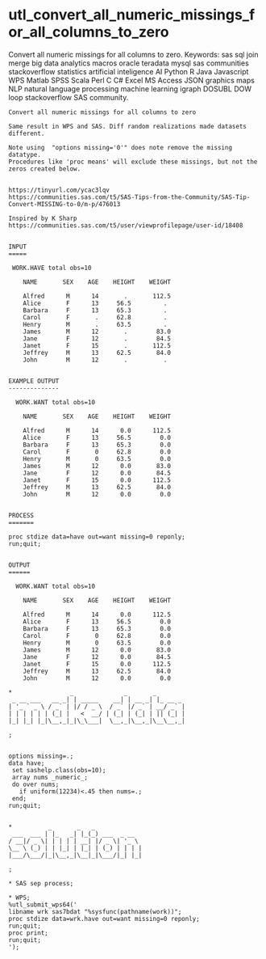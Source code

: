 # utl_convert_all_numeric_missings_for_all_columns_to_zero
Convert all numeric missings for all columns to zero. Keywords: sas sql join merge big data analytics macros oracle teradata mysql sas communities stackoverflow statistics artificial inteligence AI Python R Java Javascript WPS Matlab SPSS Scala Perl C C# Excel MS Access JSON graphics maps NLP natural language processing machine learning igraph DOSUBL DOW loop stackoverflow SAS community.

    Convert all numeric missings for all columns to zero

    Same result in WPS and SAS. Diff random realizations made datasets different.

    Note using  "options missing='0'" does note remove the missing datatype.
    Procedures like 'proc means' will exclude these missings, but not the
    zeros created below.


    https://tinyurl.com/ycac3lqv
    https://communities.sas.com/t5/SAS-Tips-from-the-Community/SAS-Tip-Convert-MISSING-to-0/m-p/476013

    Inspired by K Sharp
    https://communities.sas.com/t5/user/viewprofilepage/user-id/18408


    INPUT
    =====

     WORK.HAVE total obs=10

        NAME       SEX    AGE    HEIGHT    WEIGHT

        Alfred      M      14       .       112.5
        Alice       F      13     56.5         .
        Barbara     F      13     65.3         .
        Carol       F       .     62.8         .
        Henry       M       .     63.5         .
        James       M      12       .        83.0
        Jane        F      12       .        84.5
        Janet       F      15       .       112.5
        Jeffrey     M      13     62.5       84.0
        John        M      12       .          .


    EXAMPLE OUTPUT
    --------------

      WORK.WANT total obs=10

        NAME       SEX    AGE    HEIGHT    WEIGHT

        Alfred      M      14      0.0      112.5
        Alice       F      13     56.5        0.0
        Barbara     F      13     65.3        0.0
        Carol       F       0     62.8        0.0
        Henry       M       0     63.5        0.0
        James       M      12      0.0       83.0
        Jane        F      12      0.0       84.5
        Janet       F      15      0.0      112.5
        Jeffrey     M      13     62.5       84.0
        John        M      12      0.0        0.0


    PROCESS
    =======

    proc stdize data=have out=want missing=0 reponly;
    run;quit;


    OUTPUT
    ======

      WORK.WANT total obs=10

        NAME       SEX    AGE    HEIGHT    WEIGHT

        Alfred      M      14      0.0      112.5
        Alice       F      13     56.5        0.0
        Barbara     F      13     65.3        0.0
        Carol       F       0     62.8        0.0
        Henry       M       0     63.5        0.0
        James       M      12      0.0       83.0
        Jane        F      12      0.0       84.5
        Janet       F      15      0.0      112.5
        Jeffrey     M      13     62.5       84.0
        John        M      12      0.0        0.0

    *                _              _       _
     _ __ ___   __ _| | _____    __| | __ _| |_ __ _
    | '_ ` _ \ / _` | |/ / _ \  / _` |/ _` | __/ _` |
    | | | | | | (_| |   <  __/ | (_| | (_| | || (_| |
    |_| |_| |_|\__,_|_|\_\___|  \__,_|\__,_|\__\__,_|

    ;


    options missing=.;
    data have;
     set sashelp.class(obs=10);
     array nums _numeric_;
     do over nums;
       if uniform(12234)<.45 then nums=.;
     end;
    run;quit;


    *          _       _   _
     ___  ___ | |_   _| |_(_) ___  _ __
    / __|/ _ \| | | | | __| |/ _ \| '_ \
    \__ \ (_) | | |_| | |_| | (_) | | | |
    |___/\___/|_|\__,_|\__|_|\___/|_| |_|

    ;

    * SAS sep process;

    * WPS;
    %utl_submit_wps64('
    libname wrk sas7bdat "%sysfunc(pathname(work))";
    proc stdize data=wrk.have out=want missing=0 reponly;
    run;quit;
    proc print;
    run;quit;
    ');

